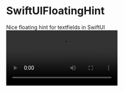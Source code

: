 # SwiftUIFloatingHint
Nice floating hint for textfields in SwiftUI
![alt text](https://i.imgur.com/xSVvt4Z.mp4)
